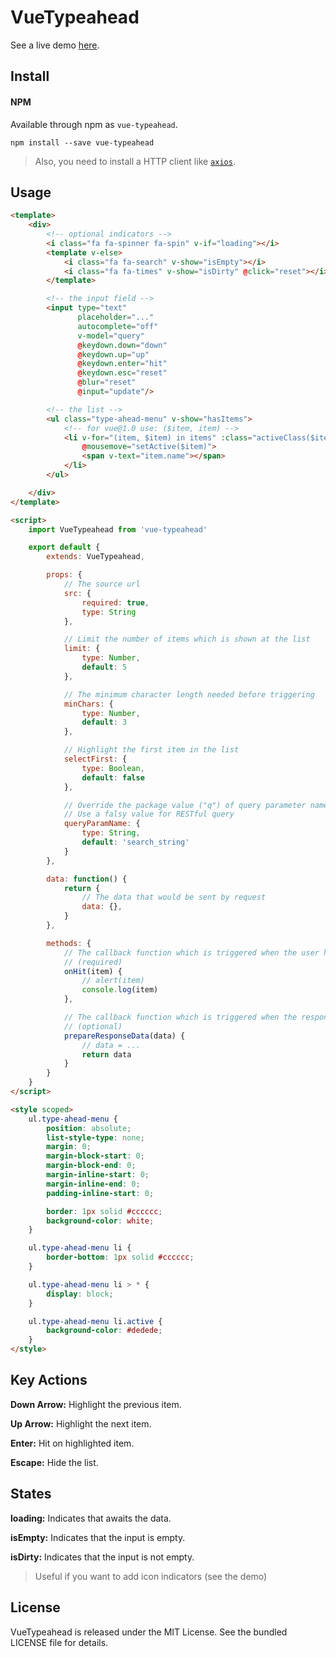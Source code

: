 # VueTypeahead

See a live demo [here](http://pespantelis.github.io/vue-typeahead/).

## Install

#### NPM
Available through npm as `vue-typeahead`.
```
npm install --save vue-typeahead
```
> Also, you need to install a HTTP client like [`axios`](https://github.com/mzabriskie/axios).

## Usage

```html
<template>
    <div>
        <!-- optional indicators -->
        <i class="fa fa-spinner fa-spin" v-if="loading"></i>
        <template v-else>
            <i class="fa fa-search" v-show="isEmpty"></i>
            <i class="fa fa-times" v-show="isDirty" @click="reset"></i>
        </template>

        <!-- the input field -->
        <input type="text"
               placeholder="..."
               autocomplete="off"
               v-model="query"
               @keydown.down="down"
               @keydown.up="up"
               @keydown.enter="hit"
               @keydown.esc="reset"
               @blur="reset"
               @input="update"/>

        <!-- the list -->
        <ul class="type-ahead-menu" v-show="hasItems">
            <!-- for vue@1.0 use: ($item, item) -->
            <li v-for="(item, $item) in items" :class="activeClass($item)" @mousedown="hit"
                @mousemove="setActive($item)">
                <span v-text="item.name"></span>
            </li>
        </ul>

    </div>
</template>

<script>
    import VueTypeahead from 'vue-typeahead'

    export default {
        extends: VueTypeahead,

        props: {
            // The source url
            src: {
                required: true,
                type: String
            },

            // Limit the number of items which is shown at the list
            limit: {
                type: Number,
                default: 5
            },

            // The minimum character length needed before triggering
            minChars: {
                type: Number,
                default: 3
            },

            // Highlight the first item in the list
            selectFirst: {
                type: Boolean,
                default: false
            },

            // Override the package value ("q") of query parameter name
            // Use a falsy value for RESTful query
            queryParamName: {
                type: String,
                default: 'search_string'
            }
        },

        data: function() {
            return {
                // The data that would be sent by request
                data: {},
            }
        },

        methods: {
            // The callback function which is triggered when the user hits on an item
            // (required)
            onHit(item) {
                // alert(item)
                console.log(item)
            },

            // The callback function which is triggered when the response data are received
            // (optional)
            prepareResponseData(data) {
                // data = ...
                return data
            }
        }
    }
</script>

<style scoped>
    ul.type-ahead-menu {
        position: absolute;
        list-style-type: none;
        margin: 0;
        margin-block-start: 0;
        margin-block-end: 0;
        margin-inline-start: 0;
        margin-inline-end: 0;
        padding-inline-start: 0;

        border: 1px solid #cccccc;
        background-color: white;
    }

    ul.type-ahead-menu li {
        border-bottom: 1px solid #cccccc;
    }

    ul.type-ahead-menu li > * {
        display: block;
    }

    ul.type-ahead-menu li.active {
        background-color: #dedede;
    }
</style>
```

## Key Actions
**Down Arrow:** Highlight the previous item.

**Up Arrow:** Highlight the next item.

**Enter:** Hit on highlighted item.

**Escape:** Hide the list.

## States
**loading:** Indicates that awaits the data.

**isEmpty:** Indicates that the input is empty.

**isDirty:** Indicates that the input is not empty.
> Useful if you want to add icon indicators (see the demo)

## License
VueTypeahead is released under the MIT License. See the bundled LICENSE file for details.

